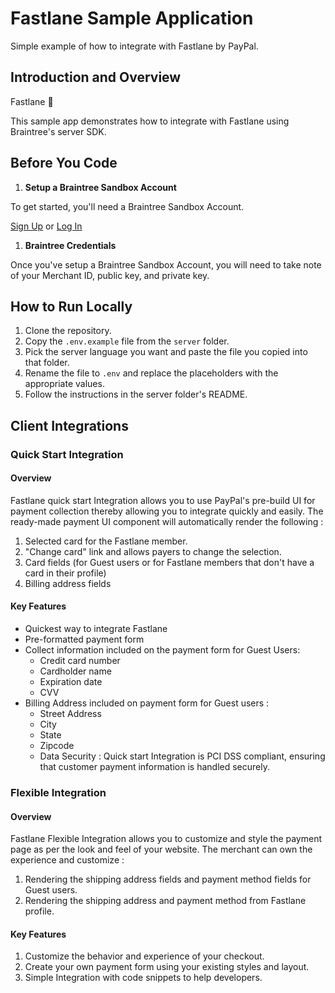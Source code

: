 # Fastlane Sample Application

Simple example of how to integrate with Fastlane by PayPal.

## Introduction and Overview

Fastlane 🚀

This sample app demonstrates how to integrate with Fastlane using Braintree's server SDK.

## Before You Code

1. **Setup a Braintree Sandbox Account**

  To get started, you'll need a Braintree Sandbox Account.

  [Sign Up](https://www.braintreepayments.com/sandbox) or [Log In](https://sandbox.braintreegateway.com/login)

1. **Braintree Credentials**

  Once you've setup a Braintree Sandbox Account, you will need to take note of your Merchant ID, public key, and private key.

## How to Run Locally

1. Clone the repository.
2. Copy the `.env.example` file from the `server` folder.
3. Pick the server language you want and paste the file you copied into that folder.
4. Rename the file to `.env` and replace the placeholders with the appropriate values.
5. Follow the instructions in the server folder's README.

## Client Integrations

### Quick Start Integration

#### Overview
Fastlane quick start Integration allows you to use PayPal's pre-build UI for payment collection thereby allowing you to integrate quickly and easily. The ready-made payment UI component will automatically render the following :
1. Selected card for the Fastlane member.
2. "Change card" link and allows payers to change the selection.
3. Card fields (for Guest users or for Fastlane members that don't have a card in their profile)
4. Billing address fields

#### Key Features
- Quickest way to integrate Fastlane
- Pre-formatted payment form
- Collect information included on the payment form for Guest Users:
  - Credit card number
  - Cardholder name
  - Expiration date
  - CVV
- Billing Address included on payment form for Guest users :
  - Street Address
  - City
  - State
  - Zipcode
  - Data Security : Quick start Integration is PCI DSS compliant, ensuring that customer payment information is handled securely.

### Flexible Integration

#### Overview
Fastlane Flexible Integration allows you to customize and style the payment page as per the look and feel of your website. The merchant can own the experience and customize :
1. Rendering the shipping address fields and payment method fields for Guest users.
2. Rendering the shipping address and payment method from Fastlane profile.

#### Key Features
1. Customize the behavior and experience of your checkout.
2. Create your own payment form using your existing styles and layout.
3. Simple Integration with code snippets to help developers.
